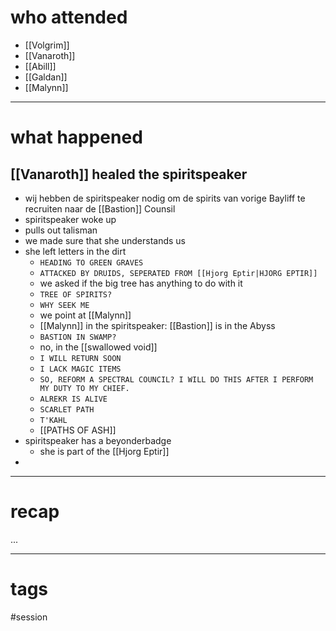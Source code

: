 # who attended

- [[Volgrim]]
- [[Vanaroth]]
- [[Abill]]
- [[Galdan]]
- [[Malynn]]

---
# what happened

## [[Vanaroth]] healed the spiritspeaker
- wij hebben de spiritspeaker nodig om de spirits van vorige Bayliff te recruiten naar de [[Bastion]] Counsil
- spiritspeaker woke up
- pulls out talisman
- we made sure that she understands us
- she left letters in the dirt
	- `HEADING TO GREEN GRAVES`
	- `ATTACKED BY DRUIDS, SEPERATED FROM [[Hjorg Eptir|HJORG EPTIR]]`
	- we asked if the big tree has anything to do with it
	- `TREE OF SPIRITS?`
	- `WHY SEEK ME`
	- we point at [[Malynn]]
	- [[Malynn]] in the spiritspeaker: [[Bastion]] is in the Abyss
	- `BASTION IN SWAMP?`
	- no, in the [[swallowed void]]
	- `I WILL RETURN SOON`
	- `I LACK MAGIC ITEMS`
	- `SO, REFORM A SPECTRAL COUNCIL? I WILL DO THIS AFTER I PERFORM MY DUTY TO MY CHIEF.`
	- `ALREKR IS ALIVE`
	- `SCARLET PATH`
	- `T'KAHL`
	- [[PATHS OF ASH]]
- spiritspeaker has a beyonderbadge
	- she is part of the [[Hjorg Eptir]]
- 

---
# recap

...

---
# tags

#session